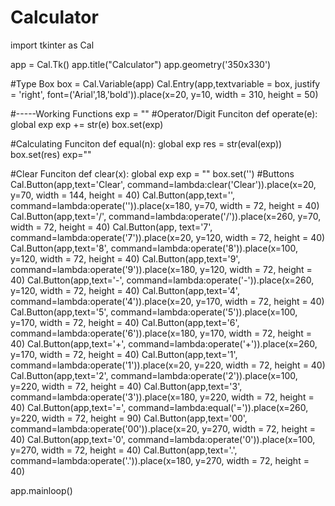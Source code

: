 # Calculator
import tkinter as Cal

app = Cal.Tk()
app.title("Calculator")
app.geometry('350x330')

#Type Box
box = Cal.Variable(app)
Cal.Entry(app,textvariable = box, justify = 'right', font=('Arial',18,'bold')).place(x=20, y=10, width = 310, height = 50)

#-----Working Functions
exp = ""
#Operator/Digit Funciton
def operate(e):
    global exp
    exp += str(e)
    box.set(exp)

#Calculating Funciton
def equal(n):
    global exp
    res = str(eval(exp))
    box.set(res)
    exp=""

#Clear Funciton
def clear(x):
    global exp
    exp = ""
    box.set('')
#Buttons
Cal.Button(app,text='Clear', command=lambda:clear('Clear')).place(x=20, y=70, width = 144, height = 40)
Cal.Button(app,text='', command=lambda:operate('')).place(x=180, y=70, width = 72, height = 40)
Cal.Button(app,text='/', command=lambda:operate('/')).place(x=260, y=70, width = 72, height = 40)
Cal.Button(app, text='7', command=lambda:operate('7')).place(x=20, y=120, width = 72, height = 40)
Cal.Button(app,text='8', command=lambda:operate('8')).place(x=100, y=120, width = 72, height = 40)
Cal.Button(app,text='9', command=lambda:operate('9')).place(x=180, y=120, width = 72, height = 40)
Cal.Button(app,text='-', command=lambda:operate('-')).place(x=260, y=120, width = 72, height = 40)
Cal.Button(app,text='4', command=lambda:operate('4')).place(x=20, y=170, width = 72, height = 40)
Cal.Button(app,text='5', command=lambda:operate('5')).place(x=100, y=170, width = 72, height = 40)
Cal.Button(app,text='6', command=lambda:operate('6')).place(x=180, y=170, width = 72, height = 40)
Cal.Button(app,text='+', command=lambda:operate('+')).place(x=260, y=170, width = 72, height = 40)
Cal.Button(app,text='1', command=lambda:operate('1')).place(x=20, y=220, width = 72, height = 40)
Cal.Button(app,text='2', command=lambda:operate('2')).place(x=100, y=220, width = 72, height = 40)
Cal.Button(app,text='3', command=lambda:operate('3')).place(x=180, y=220, width = 72, height = 40)
Cal.Button(app,text='=', command=lambda:equal('=')).place(x=260, y=220, width = 72, height = 90)
Cal.Button(app,text='00', command=lambda:operate('00')).place(x=20, y=270, width = 72, height = 40)
Cal.Button(app,text='0', command=lambda:operate('0')).place(x=100, y=270, width = 72, height = 40)
Cal.Button(app,text='.', command=lambda:operate('.')).place(x=180, y=270, width = 72, height = 40)

app.mainloop()
 

